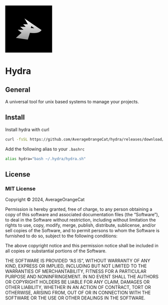 ![Hydra Logo](./images/Hydra%20Logo%20150x150.png)

# Hydra

## General

A universal tool for unix based systems to manage your projects.

## Install

Install hydra with curl

```bash
curl -fsSL https://github.com/AverageOrangeCat/hydra/releases/download/VERSION/install.sh | bash
```

Add the following alias to your `.bashrc`

```bash
alias hydra="bash ~/.hydra/hydra.sh"
```

###

## License

### MIT License

Copyright © 2024, AverageOrangeCat

Permission is hereby granted, free of charge, to any person obtaining a copy of this software and associated documentation files (the “Software”), to deal in the Software without restriction, including without limitation the rights to use, copy, modify, merge, publish, distribute, sublicense, and/or sell copies of the Software, and to permit persons to whom the Software is furnished to do so, subject to the following conditions:

The above copyright notice and this permission notice shall be included in all copies or substantial portions of the Software.

THE SOFTWARE IS PROVIDED “AS IS”, WITHOUT WARRANTY OF ANY KIND, EXPRESS OR IMPLIED, INCLUDING BUT NOT LIMITED TO THE WARRANTIES OF MERCHANTABILITY, FITNESS FOR A PARTICULAR PURPOSE AND NONINFRINGEMENT. IN NO EVENT SHALL THE AUTHORS OR COPYRIGHT HOLDERS BE LIABLE FOR ANY CLAIM, DAMAGES OR OTHER LIABILITY, WHETHER IN AN ACTION OF CONTRACT, TORT OR OTHERWISE, ARISING FROM, OUT OF OR IN CONNECTION WITH THE SOFTWARE OR THE USE OR OTHER DEALINGS IN THE SOFTWARE.
